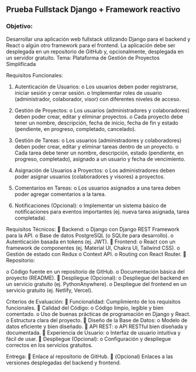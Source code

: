 ## Prueba Fullstack Django + Framework reactivo
### Objetivo: 
Desarrollar una aplicación web fullstack utilizando Django para el backend y
React o algún otro framework para el frontend. La aplicación debe ser desplegada en un
repositorio de GitHub y, opcionalmente, desplegada en un servidor gratuito.
Tema: Plataforma de Gestión de Proyectos Simplificada

Requisitos Funcionales:
1. Autenticación de Usuarios:
o Los usuarios deben poder registrarse, iniciar sesión y cerrar sesión.
o Implementar roles de usuario (administrador, colaborador, visor) con
diferentes niveles de acceso.

2. Gestión de Proyectos:
o Los usuarios (administradores y colaboradores) deben poder crear, editar y
eliminar proyectos.
o Cada proyecto debe tener un nombre, descripción, fecha de inicio, fecha de
fin y estado (pendiente, en progreso, completado, cancelado).

3. Gestión de Tareas:
o Los usuarios (administradores y colaboradores) deben poder crear, editar y
eliminar tareas dentro de un proyecto.
o Cada tarea debe tener un nombre, descripción, estado (pendiente, en
progreso, completado), asignado a un usuario y fecha de vencimiento.

4. Asignación de Usuarios a Proyectos:
o Los administradores deben poder asignar usuarios (colaboradores y visores)
a proyectos.
5. Comentarios en Tareas:
o Los usuarios asignados a una tarea deben poder agregar comentarios a la
tarea.

6. Notificaciones (Opcional):
o Implementar un sistema básico de notificaciones para eventos importantes
(ej. nueva tarea asignada, tarea completada).

Requisitos Técnicos:
 Backend:
o Django con Django REST Framework para la API.
o Base de datos PostgreSQL (o SQLite para desarrollo).
o Autenticación basada en tokens (ej. JWT).
 Frontend:
o React con un framework de componentes (ej. Material UI, Chakra UI,
Tailwind CSS).
o Gestión de estado con Redux o Context API.
o Routing con React Router.
 Repositorio:

o Código fuente en un repositorio de GitHub.
o Documentación básica del proyecto (README).
 Despliegue (Opcional):
o Despliegue del backend en un servicio gratuito (ej. PythonAnywhere).
o Despliegue del frontend en un servicio gratuito (ej. Netlify, Vercel).

Criterios de Evaluación:
 Funcionalidad: Cumplimiento de los requisitos funcionales.
 Calidad del Código:
o Código limpio, legible y bien comentado.
o Uso de buenas prácticas de programación en Django y React.
o Estructura clara del proyecto.
 Diseño de la Base de Datos:
o Modelo de datos eficiente y bien diseñado.
 API REST:
o API RESTful bien diseñada y documentada.
 Experiencia de Usuario:
o Interfaz de usuario intuitiva y fácil de usar.
 Despliegue (Opcional):
o Configuración y despliegue correctos en los servicios gratuitos.

Entrega:
 Enlace al repositorio de GitHub.
 (Opcional) Enlaces a las versiones desplegadas del backend y frontend.
